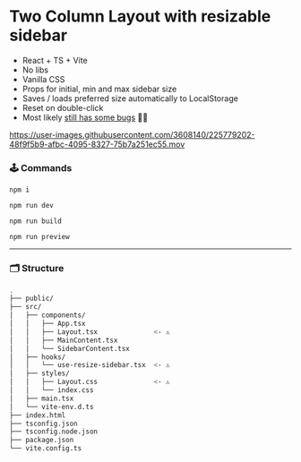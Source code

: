 # Two Column Layout with resizable sidebar

- React + TS + Vite
- No libs
- Vanilla CSS
- Props for initial, min and max sidebar size
- Saves / loads preferred size automatically to LocalStorage
- Reset on double-click
- Most likely [still has some bugs](https://github.com/pachoclo/resizable-two-column-layout/issues/new) 🤷‍♂️

https://user-images.githubusercontent.com/3608140/225779202-48f9f5b9-afbc-4095-8327-75b7a251ec55.mov

### 🕹️ Commands

```
npm i
```

```
npm run dev
```

```
npm run build
```

```
npm run preview
```

---

### 🗂️ Structure

```zsh
.
├── public/
├── src/
│   ├── components/
│   │   ├── App.tsx
│   │   ├── Layout.tsx              <- ⚠️
│   │   ├── MainContent.tsx
│   │   └── SidebarContent.tsx
│   ├── hooks/
│   │   └── use-resize-sidebar.tsx  <- ⚠️
│   ├── styles/
│   │   ├── Layout.css              <- ⚠️
│   │   └── index.css
│   ├── main.tsx
│   └── vite-env.d.ts
├── index.html
├── tsconfig.json
├── tsconfig.node.json
├── package.json
└── vite.config.ts
```

